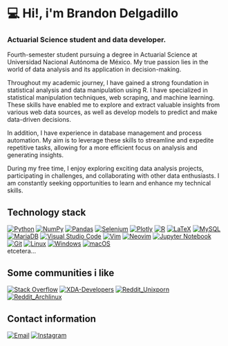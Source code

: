 

<!--
**HitBrann/HitBrann** is a ✨ _special_ ✨ repository because its `README.md` (this file) appears on your GitHub profile.

Here are some ideas to get you started:

- 🔭 I’m currently working on ...
- 🌱 I’m currently learning ...
- 👯 I’m looking to collaborate on ...
- 🤔 I’m looking for help with ...
- 💬 Ask me about ...
- 📫 How to reach me: ...
- 😄 Pronouns: ...
- ⚡ Fun fact: ...
-->

# 💻 Hi!, i'm Brandon Delgadillo
### Actuarial Science student and data developer.

Fourth-semester student pursuing a degree in Actuarial Science at Universidad Nacional Autónoma de México. My true passion lies in the world of data analysis and its application in decision-making.

Throughout my academic journey, I have gained a strong foundation in statistical analysis and data manipulation using R. I have specialized in statistical manipulation techniques, web scraping, and machine learning. These skills have enabled me to explore and extract valuable insights from various web data sources, as well as develop models to predict and make data-driven decisions.

In addition, I have experience in database management and process automation. My aim is to leverage these skills to streamline and expedite repetitive tasks, allowing for a more efficient focus on analysis and generating insights.

During my free time, I enjoy exploring exciting data analysis projects, participating in challenges, and collaborating with other data enthusiasts. I am constantly seeking opportunities to learn and enhance my technical skills.

## Technology stack

[![Python](https://img.shields.io/badge/Python-yellow?style=for-the-badge&logo=python&logoColor=white&labelColor=101010)]()
[![NumPy](https://img.shields.io/badge/numpy-%23013243.svg?style=for-the-badge&logo=numpy&logoColor=white)]()
[![Pandas](https://img.shields.io/badge/pandas-%23150458.svg?style=for-the-badge&logo=pandas&logoColor=white)]()
[![Selenium](https://img.shields.io/badge/-selenium-%43B02A?style=for-the-badge&logo=selenium&logoColor=white)]()
[![Plotly](https://img.shields.io/badge/Plotly-%233F4F75.svg?style=for-the-badge&logo=plotly&logoColor=white)]()
[![R](https://img.shields.io/badge/r-%23276DC3.svg?style=for-the-badge&logo=r&logoColor=white)]()
[![LaTeX](https://img.shields.io/badge/latex-%23008080.svg?style=for-the-badge&logo=latex&logoColor=white)]()
[![MySQL](https://img.shields.io/badge/MySQL-4479A1?style=for-the-badge&logo=mysql&logoColor=white&labelColor=101010)]()
[![MariaDB](https://img.shields.io/badge/MariaDB-003545?style=for-the-badge&logo=mariadb&logoColor=white)]()
[![Visual Studio Code](https://img.shields.io/badge/Visual%20Studio%20Code-0078d7.svg?style=for-the-badge&logo=visual-studio-code&logoColor=white)]()
[![Vim](https://img.shields.io/badge/VIM-%2311AB00.svg?style=for-the-badge&logo=vim&logoColor=white)]()
[![Neovim](https://img.shields.io/badge/NeoVim-%2357A143.svg?&style=for-the-badge&logo=neovim&logoColor=white)]()
[![Jupyter Notebook](https://img.shields.io/badge/jupyter-%23FA0F00.svg?style=for-the-badge&logo=jupyter&logoColor=white)]()
[![Git](https://img.shields.io/badge/git-%23F05033.svg?style=for-the-badge&logo=git&logoColor=white)]()
[![Linux](https://img.shields.io/badge/Linux-FCC624?style=for-the-badge&logo=linux&logoColor=black)]()
[![Windows](https://img.shields.io/badge/Windows-0078D6?style=for-the-badge&logo=windows&logoColor=white)]()
[ 	![macOS](https://img.shields.io/badge/mac%20os-000000?style=for-the-badge&logo=macos&logoColor=F0F0F0)]()
</br>
etcetera...

## Some communities i like
[![Stack Overflow](https://img.shields.io/badge/-Stackoverflow-FE7A16?style=for-the-badge&logo=stack-overflow&logoColor=white)]()
[![XDA-Developers](https://img.shields.io/badge/XDA--Developers-%23AC6E2F.svg?style=for-the-badge&logo=XDA-Developers&logoColor=white)]()
[![Reddit_Unixporn](https://img.shields.io/badge/reddit.com/r/unixporn-%23FF4500.svg?style=for-the-badge&logo=Reddit&logoColor=white)]()
[![Reddit_Archlinux](https://img.shields.io/badge/reddit.com/r/archlinux-%23FF4500.svg?style=for-the-badge&logo=Reddit&logoColor=white)]()

## Contact information

[![Email](https://img.shields.io/badge/brandondz2002@ciencias.unam.mx-D14836?style=for-the-badge&logo=gmail&logoColor=white&labelColor=101010)](mailto:brandondz2002@ciencias.unam.mx)
[![Instagram](https://img.shields.io/badge/Instagram-@jst_brann-E4405F?style=for-the-badge&logo=instagram&logoColor=white&labelColor=101010)](https://instagram.com/jst_brann)
